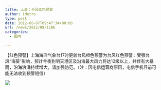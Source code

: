 ```yaml
---
title: 上海：台风红色预警
author: iMetro
type: post
date: 2012-08-07T09:47:34+00:00
url: /news/2012/08/1186
categories:
  - 国内

---
```

【红色预警】上海海洋气象台17时更新台风橙色预警为台风红色预警：受强台风“海葵”影响，预计今夜到明天港区及沿海最大风力将达12级以上，并伴有大暴雨，沿海浪涌持续增大，请加强防范。（注：因电信运营商原因，电信手机目前可能无法收到预警短信） 

![][1]

 [1]: http://www.hinews.cn/pic/0/10/11/67/10116771_759267.jpg
